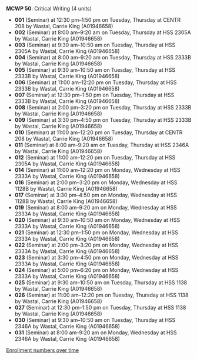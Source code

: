 **MCWP 50**: Critical Writing (4 units)

- **001** (Seminar) at 12:30 pm–1:50 pm on Tuesday, Thursday at CENTR 208 by Wastal, Carrie King (A01946658)
- **002** (Seminar) at 8:00 am–9:20 am on Tuesday, Thursday at HSS 2305A by Wastal, Carrie King (A01946658)
- **003** (Seminar) at 9:30 am–10:50 am on Tuesday, Thursday at HSS 2305A by Wastal, Carrie King (A01946658)
- **004** (Seminar) at 8:00 am–9:20 am on Tuesday, Thursday at HSS 2333B by Wastal, Carrie King (A01946658)
- **005** (Seminar) at 9:30 am–10:50 am on Tuesday, Thursday at HSS 2333B by Wastal, Carrie King (A01946658)
- **006** (Seminar) at 11:00 am–12:20 pm on Tuesday, Thursday at HSS 2333B by Wastal, Carrie King (A01946658)
- **007** (Seminar) at 12:30 pm–1:50 pm on Tuesday, Thursday at HSS 2333B by Wastal, Carrie King (A01946658)
- **008** (Seminar) at 2:00 pm–3:20 pm on Tuesday, Thursday at HSS 2333B by Wastal, Carrie King (A01946658)
- **009** (Seminar) at 3:30 pm–4:50 pm on Tuesday, Thursday at HSS 2333B by Wastal, Carrie King (A01946658)
- **010** (Seminar) at 11:00 am–12:20 pm on Tuesday, Thursday at CENTR 208 by Wastal, Carrie King (A01946658)
- **011** (Seminar) at 8:00 am–9:20 am on Tuesday, Thursday at HSS 2346A by Wastal, Carrie King (A01946658)
- **012** (Seminar) at 11:00 am–12:20 pm on Tuesday, Thursday at HSS 2305A by Wastal, Carrie King (A01946658)
- **014** (Seminar) at 11:00 am–12:20 pm on Monday, Wednesday at HSS 2333A by Wastal, Carrie King (A01946658)
- **016** (Seminar) at 2:00 pm–3:20 pm on Monday, Wednesday at HSS 1128B by Wastal, Carrie King (A01946658)
- **017** (Seminar) at 3:30 pm–4:50 pm on Monday, Wednesday at HSS 1128B by Wastal, Carrie King (A01946658)
- **019** (Seminar) at 8:00 am–9:20 am on Monday, Wednesday at HSS 2333A by Wastal, Carrie King (A01946658)
- **020** (Seminar) at 9:30 am–10:50 am on Monday, Wednesday at HSS 2333A by Wastal, Carrie King (A01946658)
- **021** (Seminar) at 12:30 pm–1:50 pm on Monday, Wednesday at HSS 2333A by Wastal, Carrie King (A01946658)
- **022** (Seminar) at 2:00 pm–3:20 pm on Monday, Wednesday at HSS 2333A by Wastal, Carrie King (A01946658)
- **023** (Seminar) at 3:30 pm–4:50 pm on Monday, Wednesday at HSS 2333A by Wastal, Carrie King (A01946658)
- **024** (Seminar) at 5:00 pm–6:20 pm on Monday, Wednesday at HSS 2333A by Wastal, Carrie King (A01946658)
- **025** (Seminar) at 9:30 am–10:50 am on Tuesday, Thursday at HSS 1138 by Wastal, Carrie King (A01946658)
- **026** (Seminar) at 11:00 am–12:20 pm on Tuesday, Thursday at HSS 1138 by Wastal, Carrie King (A01946658)
- **027** (Seminar) at 12:30 pm–1:50 pm on Tuesday, Thursday at HSS 1138 by Wastal, Carrie King (A01946658)
- **030** (Seminar) at 9:30 am–10:50 am on Tuesday, Thursday at HSS 2346A by Wastal, Carrie King (A01946658)
- **031** (Seminar) at 8:00 am–9:20 am on Monday, Wednesday at HSS 2346A by Wastal, Carrie King (A01946658)

[Enrollment numbers over time](./MCWP50.tsv)
